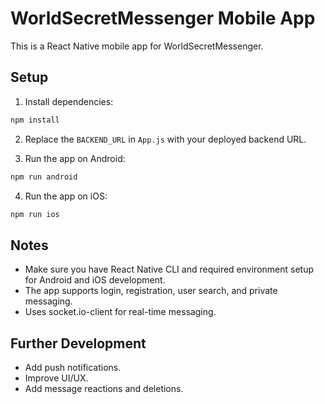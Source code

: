 # WorldSecretMessenger Mobile App

This is a React Native mobile app for WorldSecretMessenger.

## Setup

1. Install dependencies:

```bash
npm install
```

2. Replace the `BACKEND_URL` in `App.js` with your deployed backend URL.

3. Run the app on Android:

```bash
npm run android
```

4. Run the app on iOS:

```bash
npm run ios
```

## Notes

- Make sure you have React Native CLI and required environment setup for Android and iOS development.
- The app supports login, registration, user search, and private messaging.
- Uses socket.io-client for real-time messaging.

## Further Development

- Add push notifications.
- Improve UI/UX.
- Add message reactions and deletions.
